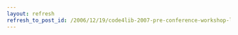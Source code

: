 ```yaml
---
layout: refresh
refresh_to_post_id: /2006/12/19/code4lib-2007-pre-conference-workshop-lucene-solr-and-your-data
---
```

